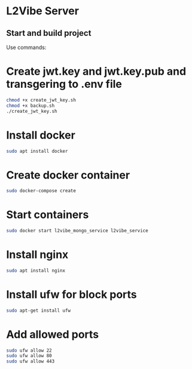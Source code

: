 # L2Vibe Server

## Start and build project
Use commands:

# Create jwt.key and jwt.key.pub and transgering to .env file
```bash
chmod +x create_jwt_key.sh
chmod +x backup.sh
./create_jwt_key.sh
```

# Install docker
```bash
sudo apt install docker
```

# Create docker container
```bash
sudo docker-compose create
```

# Start containers
```bash
sudo docker start l2vibe_mongo_service l2vibe_service
```

# Install nginx
```bash
sudo apt install nginx
```

# Install ufw for block ports
```bash
sudo apt-get install ufw
```

# Add allowed ports 
```bash
sudo ufw allow 22
sudo ufw allow 80
sudo ufw allow 443
```